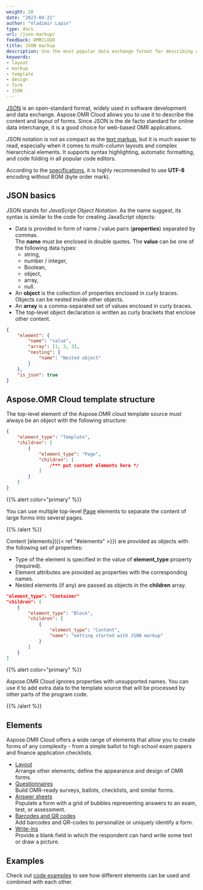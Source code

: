 ```yaml
---
weight: 20
date: "2023-04-21"
author: "Vladimir Lapin"
type: docs
url: /json-markup/
feedback: OMRCLOUD
title: JSON markup
description: Use the most popular data exchange format for describing complex Aspose.OMR Cloud forms as nested data structures.
keywords:
- layout
- markup
- template
- design
- form
- JSON
---
```


[JSON](https://www.json.org/json-en.html) is an open-standard format, widely used in software development and data exchange. Aspose.OMR Cloud allows you to use it to describe the content and layout of forms. Since JSON is the de facto standard for online data interchange, it is a good choice for web-based OMR applications.

JSON notation is not as compact as the [text markup](/omr/txt-markup/), but it is much easier to read, especially when it comes to multi-column layouts and complex hierarchical elements. It supports syntax highlighting, automatic formatting, and code folding in all popular code editors.

According to the [specifications](https://datatracker.ietf.org/doc/html/rfc8259), it is highly recommended to use **UTF-8** encoding  without BOM (byte order mark).

## JSON basics

JSON stands for _JavaScript Object Notation_. As the name suggest, its syntax is similar to the code for creating JavaScript objects:

- Data is provided in form of name / value pairs (**properties**) separated by commas.  
  The **name** must be enclosed in double quotes. The **value** can be one of the following data types:
    - string,
    - number / integer,
    - Boolean,
    - object,
    - array,
    - null.
- An **object** is the collection of properties enclosed in curly braces. Objects can be nested inside other objects.
- An **array** is a comma-separated set of values enclosed in curly braces.
- The top-level object declaration is written as curly brackets that enclose other content.

```json
{
	"element": {
		"name": "value",
		"array": [1, 2, 3],
		"nesting": {
			"name": "Nested object"
		}
	},
	"is_json": true
}
```

## Aspose.OMR Cloud template structure

The top-level element of the Aspose.OMR cloud template source must always be an object with the following structure:

```json
{
	"element_type": "Template",
	"children": [
		{
			"element_type": "Page",
			"children": [
				/*** put content elements here */
			]
		}
	]
}
```

{{% alert color="primary" %}} 

You can use multiple top-level [Page](/omr/json-markup/page/) elements to separate the content of large forms into several pages.

{{% /alert %}}

Content [elements]({{< ref "#elements" >}}) are provided as objects with the following set of properties:

- Type of the element is specified in the value of **element_type** property (required).  
- Element attributes are provided as properties with the corresponding names.  
- Nested elements (if any) are passed as objects in the **children** array.

```json
"element_type": "Container"
"children": [
	{
		"element_type": "Block",
		"children": [
			{
				"element_type": "Content",
				"name": "Getting started with JSON markup"
			}
		]
	}
]
```

{{% alert color="primary" %}} 

Aspose.OMR Cloud ignores properties with unsupported names. You can use it to add extra data to the template source that will be processed by other parts of the program code.

{{% /alert %}}

## Elements

Aspose.OMR Cloud offers a wide range of elements that allow you to create forms of any complexity - from a simple ballot to high school exam papers and finance application checklists.

- [Layout](/omr/json-markup/elements-layout/)  
  Arrange other elements; define the appearance and design of OMR forms.
- [Questionnaires](/omr/json-markup/elements-questionnaire/)  
  Build OMR-ready surveys, ballots, checklists, and similar forms.
- [Answer sheets](/omr/json-markup/elements-bubble-matrix/)  
  Populate a form with a grid of bubbles representing answers to an exam, test, or assessment.
- [Barcodes and QR codes](/omr/json-markup/elements-barcode/)  
  Add barcodes and QR-codes to personalize or uniquely identify a form.
- [Write-ins](/omr/json-markup/writein/)  
  Provide a blank field in which the respondent can hand write some text or draw a picture.

## Examples

Check out [code examples](/omr/json-markup/examples/) to see how different elements can be used and combined with each other.
